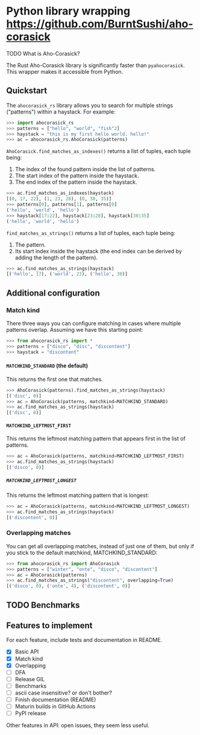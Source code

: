 # Python library wrapping https://github.com/BurntSushi/aho-corasick

TODO What is Aho-Corasick?

The Rust Aho-Corasick library is significantly faster than `pyahocorasick`.
This wrapper makes it accessible from Python.

## Quickstart

The `ahocorasick_rs` library allows you to search for multiple strings ("patterns") within a haystack.
For example:

```python
>>> import ahocorasick_rs
>>> patterns = ["hello", "world", "fish"2]
>>> haystack = "this is my first hello world. hello!"
>>> ac = ahocorasick_rs.AhoCorasick(patterns)
```

`AhoCorasick.find_matches_as_indexes()` returns a list of tuples, each tuple being:

1. The index of the found pattern inside the list of patterns.
2. The start index of the pattern inside the haystack.
3. The end index of the pattern inside the haystack.

```python
>>> ac.find_matches_as_indexes(haystack)
[(0, 17, 22), (1, 23, 28), (0, 30, 35)]
>>> patterns[0], patterns[1], patterns[0]
('hello', 'world', 'hello')
>>> haystack[17:22], haystack[23:28], haystack[30:35]
('hello', 'world', 'hello')
```

`find_matches_as_strings()` returns a list of tuples, each tuple being:

1. The pattern.
2. Its start index inside the haystack (the end index can be derived by adding the length of the pattern).

```python
>>> ac.find_matches_as_strings(haystack)
[('hello', 17), ('world', 23), ('hello', 30)]
```

## Additional configuration

### Match kind

There three ways you can configure matching in cases where multiple patterns overlap.
Assuming we have this starting point:

```python
>>> from ahocorasick_rs import *
>>> patterns = ["disco", "disc", "discontent"]
>>> haystack = "discontent"
```

#### `MATCHKIND_STANDARD` (the default)

This returns the first one that matches.

```python
>>> AhoCorasick(patterns).find_matches_as_strings(haystack)
[('disc', 0)]
>>> ac = AhoCorasick(patterns, matchkind=MATCHKIND_STANDARD)
>>> ac.find_matches_as_strings(haystack)
[('disc', 0)]
```

#### `MATCHKIND_LEFTMOST_FIRST`

This returns the leftmost matching pattern that appears first in the list of patterns.

```python
>>> ac = AhoCorasick(patterns, matchkind=MATCHKIND_LEFTMOST_FIRST)
>>> ac.find_matches_as_strings(haystack)
[('disco', 0)]
```

##### `MATCHKIND_LEFTMOST_LONGEST`

This returns the leftmost matching pattern that is longest:

```python
>>> ac = AhoCorasick(patterns, matchkind=MATCHKIND_LEFTMOST_LONGEST)
>>> ac.find_matches_as_strings(haystack)
[('discontent', 0)]
```

### Overlapping matches

You can get all overlapping matches, instead of just one of them, but only if you stick to the default matchkind, MATCHKIND_STANDARD:

```python
>>> from ahocorasick_rs import AhoCorasick
>>> patterns = ["winter", "onte", "disco", "discontent"]
>>> ac = AhoCorasick(patterns)
>>> ac.find_matches_as_strings("discontent", overlapping=True)
[('disco', 0), ('onte', 4), ('discontent', 0)]
```

## TODO Benchmarks

## Features to implement

For each feature, include tests and documentation in README.

* [x] Basic API
* [x] Match kind
* [x] Overlapping
* [ ] DFA
* [ ] Release GIL
* [ ] Benchmarks
* [ ] ascii case insensitive? or don't bother?
* [ ] Finish documentation (README)
* [ ] Maturin builds in GitHub Actions
* [ ] PyPI release

Other features in API: open issues, they seem less useful.
